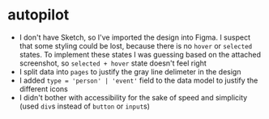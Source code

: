 # autopilot

- I don't have Sketch, so I've imported the design into Figma. I suspect that some styling could be lost, because there is no `hover` or `selected` states. To implement these states I was guessing based on the attached screenshot, so `selected + hover` state doesn't feel right
- I split data into `pages` to justify the gray line delimeter in the design
- I added `type = 'person' | 'event'` field to the data model to justify the different icons
- I didn't bother with accessibility for the sake of speed and simplicity (used `div`s instead of `button` or `input`s)
